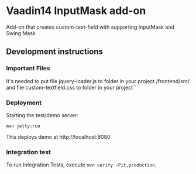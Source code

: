 # Vaadin14 InputMask add-on

Add-on that creates custom-text-field with supporting InputMask and Swing Mask

## Development instructions

### Important Files 
It's needed to put file jquery-loader.js to folder in your project /frontend/src/ 
and file custom-textfield.css to folder in your project`` 


### Deployment

Starting the test/demo server:
```
mvn jetty:run
```

This deploys demo at http://localhost:8080
 
### Integration test

To run Integration Tests, execute `mvn verify -Pit,production`.
